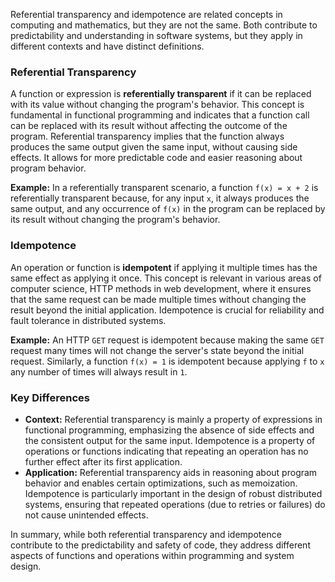 Referential transparency and idempotence are related concepts in computing and mathematics, but they are not the same. Both contribute to predictability and understanding in software systems, but they apply in different contexts and have distinct definitions.

### Referential Transparency

A function or expression is **referentially transparent** if it can be replaced with its value without changing the program's behavior. This concept is fundamental in functional programming and indicates that a function call can be replaced with its result without affecting the outcome of the program. Referential transparency implies that the function always produces the same output given the same input, without causing side effects. It allows for more predictable code and easier reasoning about program behavior.

**Example:** In a referentially transparent scenario, a function `f(x) = x + 2` is referentially transparent because, for any input `x`, it always produces the same output, and any occurrence of `f(x)` in the program can be replaced by its result without changing the program's behavior.

### Idempotence

An operation or function is **idempotent** if applying it multiple times has the same effect as applying it once. This concept is relevant in various areas of computer science,  HTTP methods in web development, where it ensures that the same request can be made multiple times without changing the result beyond the initial application. Idempotence is crucial for reliability and fault tolerance in distributed systems.

**Example:** An HTTP `GET` request is idempotent because making the same `GET` request many times will not change the server's state beyond the initial request. Similarly, a function `f(x) = 1` is idempotent because applying `f` to `x` any number of times will always result in `1`.

### Key Differences

- **Context:** Referential transparency is mainly a property of expressions in functional programming, emphasizing the absence of side effects and the consistent output for the same input. Idempotence is a property of operations or functions indicating that repeating an operation has no further effect after its first application.
- **Application:** Referential transparency aids in reasoning about program behavior and enables certain optimizations, such as memoization. Idempotence is particularly important in the design of robust distributed systems, ensuring that repeated operations (due to retries or failures) do not cause unintended effects.

In summary, while both referential transparency and idempotence contribute to the predictability and safety of code, they address different aspects of functions and operations within programming and system design.
